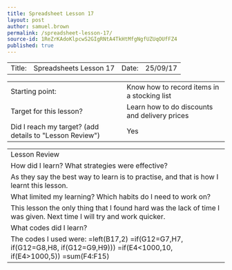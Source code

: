 ```yaml
---
title: Spreadsheet Lesson 17
layout: post
author: samuel.brown
permalink: /spreadsheet-lesson-17/
source-id: 1ReZrKAdoKlpcwS2GIgRNtA4TkHtMfgNgfUZUqOUfFZ4
published: true
---
```

<table>
  <tr>
    <td>Title:</td>
    <td>Spreadsheets Lesson 17</td>
    <td>Date:</td>
    <td>25/09/17</td>
  </tr>
</table>


<table>
  <tr>
    <td>Starting point:</td>
    <td>Know how to record items in a stocking list</td>
  </tr>
  <tr>
    <td>Target for this lesson?</td>
    <td>Learn how to do discounts and delivery prices</td>
  </tr>
  <tr>
    <td>Did I reach my target? 
(add details to "Lesson Review")</td>
    <td>Yes</td>
  </tr>
</table>


<table>
  <tr>
    <td>Lesson Review</td>
  </tr>
  <tr>
    <td>How did I learn? What strategies were effective?</td>
  </tr>
  <tr>
    <td>As they say the best way to learn is to practise, and that is how I learnt this lesson.
</td>
  </tr>
  <tr>
    <td>What limited my learning? Which habits do I need to work on? </td>
  </tr>
  <tr>
    <td>This lesson the only thing that I found hard was the lack of time I was given. Next time I will try and work quicker.</td>
  </tr>
  <tr>
    <td>What codes did I learn?</td>
  </tr>
  <tr>
    <td>The codes I used were:
=left(B17,2)
=if(G12=G7,H7, if(G12=G8,H8, if(G12=G9,H9)))
=if(E4<1000,10, if(E4>1000,5))
=sum(F4:F15)
</td>
  </tr>
</table>


